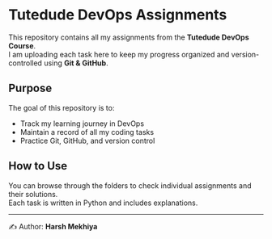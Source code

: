 # Tutedude DevOps Assignments  

This repository contains all my assignments from the **Tutedude DevOps Course**.  
I am uploading each task here to keep my progress organized and version-controlled using **Git & GitHub**.  

## Purpose
The goal of this repository is to:  
- Track my learning journey in DevOps  
- Maintain a record of all my coding tasks  
- Practice Git, GitHub, and version control  

## How to Use
You can browse through the folders to check individual assignments and their solutions.  
Each task is written in Python and includes explanations.  

---

✍️ Author: **Harsh Mekhiya**
